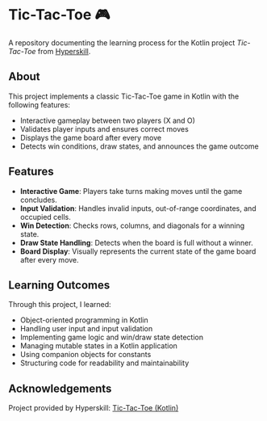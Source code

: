 # Tic-Tac-Toe 🎮

A repository documenting the learning process for the Kotlin project *Tic-Tac-Toe* from [Hyperskill](https://hyperskill.org/).

## About
This project implements a classic Tic-Tac-Toe game in Kotlin with the following features:
- Interactive gameplay between two players (X and O)
- Validates player inputs and ensures correct moves
- Displays the game board after every move
- Detects win conditions, draw states, and announces the game outcome

## Features
- **Interactive Game**: Players take turns making moves until the game concludes.
- **Input Validation**: Handles invalid inputs, out-of-range coordinates, and occupied cells.
- **Win Detection**: Checks rows, columns, and diagonals for a winning state.
- **Draw State Handling**: Detects when the board is full without a winner.
- **Board Display**: Visually represents the current state of the game board after every move.

## Learning Outcomes
Through this project, I learned:
- Object-oriented programming in Kotlin
- Handling user input and input validation
- Implementing game logic and win/draw state detection
- Managing mutable states in a Kotlin application
- Using companion objects for constants
- Structuring code for readability and maintainability

## Acknowledgements
Project provided by Hyperskill: [Tic-Tac-Toe (Kotlin)](https://hyperskill.org/projects/123)
